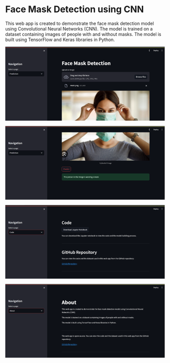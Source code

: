 # Face Mask Detection using CNN

This web app is created to demonstrate the face mask detection model using Convolutional Neural Networks (CNN).
The model is trained on a dataset containing images of people with and without masks.
The model is built using TensorFlow and Keras libraries in Python.

![alt text](image.png)

![alt text](image-1.png)

![alt text](image-3.png)

![alt text](image-2.png)

